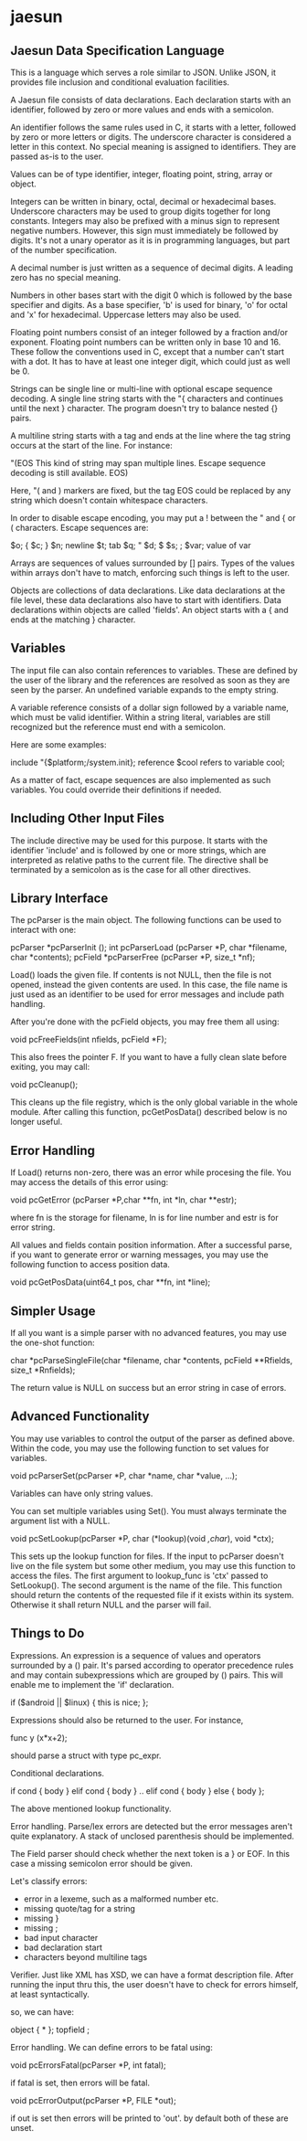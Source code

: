 # jaesun
Jaesun Data Specification Language
----------------------------------

This is a language which serves a role similar to JSON. Unlike JSON, it
provides file inclusion and conditional evaluation facilities.

A Jaesun file consists of data declarations. Each declaration starts with
an identifier, followed by zero or more values and ends with a semicolon.

An identifier follows the same rules used in C, it starts with a letter,
followed by zero or more letters or digits. The underscore character is
considered a letter in this context. No special meaning is assigned to
identifiers. They are passed as-is to the user.

Values can be of type identifier, integer, floating point, string, array
or object.

Integers can be written in binary, octal, decimal or hexadecimal bases.
Underscore characters may be used to group digits together for long 
constants. Integers may also be prefixed with a minus sign to represent
negative numbers. However, this sign must immediately be followed by digits.
It's not a unary operator as it is in programming languages, but part of
the number specification.

A decimal number is just written as a sequence of decimal digits. A leading
zero has no special meaning.

Numbers in other bases start with the digit 0 which is followed by the 
base specifier and digits. As a base specifier,
  'b' is used for binary,
  'o' for octal and
  'x' for hexadecimal.
Uppercase letters may also be used. 

Floating point numbers consist of an integer followed by a fraction and/or
exponent. Floating point numbers can be written only in base 10 and 16.
These follow the conventions used in C, except that a number can't start
with a dot. It has to have at least one integer digit, which could just as
well be 0.

Strings can be single line or multi-line with optional escape sequence 
decoding. A single line string starts with the "{ characters and continues
until the next } character. The program doesn't try to balance nested {}
pairs.

A multiline string starts with a tag and ends at the line where the tag
string occurs at the start of the line. For instance:

"(EOS
This kind of string may
span multiple lines. Escape
sequence decoding is still
available.
EOS)

Here, "( and ) markers are fixed, but the tag EOS could be replaced by
any string which doesn't contain whitespace characters.

In order to disable escape encoding, you may put a ! between the " and { or (
characters. Escape sequences are:

  $o;     {
  $c;     }
  $n;     newline
  $t;     tab
  $q;     "
  $d;     $
  $s;     ;
  $var;   value of var

Arrays are sequences of values surrounded by [] pairs. Types of the values
within arrays don't have to match, enforcing such things is left to the user.

Objects are collections of data declarations. Like data declarations at the
file level, these data declarations also have to start with identifiers.
Data declarations within objects are called 'fields'. An object starts with
a { and ends at the matching } character. 

Variables
---------

The input file can also contain references to variables. These are defined
by the user of the library and the references are resolved as soon as they
are seen by the parser. An undefined variable expands to the empty string.

A variable reference consists of a dollar sign followed by a variable name,
which must be valid identifier. Within a string literal, variables are still
recognized but the reference must end with a semicolon.

Here are some examples:

include "{$platform;/system.init};
reference $cool refers to variable cool;

As a matter of fact, escape sequences are also implemented as such variables.
You could override their definitions if needed.

Including Other Input Files
---------------------------

The include directive may be used for this purpose. It starts with the
identifier 'include' and is followed by one or more strings, which are
interpreted as relative paths to the current file. The directive shall
be terminated by a semicolon as is the case for all other directives.

Library Interface
-----------------

The pcParser is the main object. The following functions can be used to
interact with one:
 
pcParser      *pcParserInit ();
int            pcParserLoad (pcParser *P, char *filename, char *contents);
pcField       *pcParserFree (pcParser *P, size_t *nf);

Load() loads the given file. If contents is not NULL, then the file is not
opened, instead the given contents are used. In this case, the file name is
just used as an identifier to be used for error messages and include path
handling.

After you're done with the pcField objects, you may free them all using:

void           pcFreeFields(int nfields, pcField *F);

This also frees the pointer F. If you want to have a fully clean slate
before exiting, you may call:

void           pcCleanup();

This cleans up the file registry, which is the only global variable in
the whole module. After calling this function, pcGetPosData() described
below is no longer useful.

Error Handling
--------------

If Load() returns non-zero, there was an error while procesing the file.
You may access the details of this error using:
                                                                       
void        pcGetError  (pcParser *P,char **fn, int *ln, char **estr);          

where fn is the storage for filename, ln is for line number and estr is for
error string.

All values and fields contain position information. After a successful
parse, if you want to generate error or warning messages, you may use
the following function to access position data.

void        pcGetPosData(uint64_t pos, char **fn, int *line); 


Simpler Usage
-------------

If all you want is a simple parser with no advanced features, you may
use the one-shot function:

char         *pcParseSingleFile(char *filename, char *contents, 
                                pcField **Rfields, size_t *Rnfields);

The return value is NULL on success but an error string in case of errors.

Advanced Functionality
----------------------

You may use variables to control the output of the parser as defined above.
Within the code, you may use the following function to set values for 
variables. 

void           pcParserSet(pcParser *P, char *name, char *value, ...);

Variables can have only string values.

You can set multiple variables using Set(). You must always terminate the
argument list with a NULL.

void           pcSetLookup(pcParser *P,
                           char (*lookup)(void *,char*), 
                           void *ctx);

This sets up the lookup function for files. If the input to pcParser doesn't
live on the file system but some other medium, you may use this function
to access the files. The first argument to lookup_func is 'ctx' passed to
SetLookup(). The second argument is the name of the file. This function
should return the contents of the requested file if it exists within its
system. Otherwise it shall return NULL and the parser will fail.

Things to Do
-------------

Expressions. An expression is a sequence of values and operators surrounded
by a () pair. It's parsed according to operator precedence rules and may 
contain subexpressions which are grouped by () pairs. This will enable me
to implement the 'if' declaration.

if ($android || $linux) {
  this is nice;
};

Expressions should also be returned to the user. For instance,

 func y  (x*x+2);

should parse a struct with type pc_expr.

Conditional declarations. 

  if cond { body }
  elif cond { body }
  ..
  elif cond { body }
  else { body };

The above mentioned lookup functionality.

Error handling. Parse/lex errors are detected but the error
messages aren't quite explanatory. A stack of unclosed parenthesis
should be implemented. 

The Field parser should check whether the next token is a } or EOF.
In this case a missing semicolon error should be given.

Let's classify errors:
 - error in a lexeme, such as a malformed number etc.
 - missing quote/tag for a string
 - missing }
 - missing ;
 - bad input character
 - bad declaration start
 - characters beyond multiline tags

Verifier. Just like XML has XSD, we can have a format description file.
After running the input thru this, the user doesn't have to check for
errors himself, at least syntactically.

so, we can have:

object <name> { <field>* };
topfield <field desc>;

Error handling. We can define errors to be fatal using:

void  pcErrorsFatal(pcParser *P, int fatal);

if fatal is set, then errors will be fatal.

void  pcErrorOutput(pcParser *P, FILE *out);

if out is set then errors will be printed to 'out'.
by default both of these are unset.
